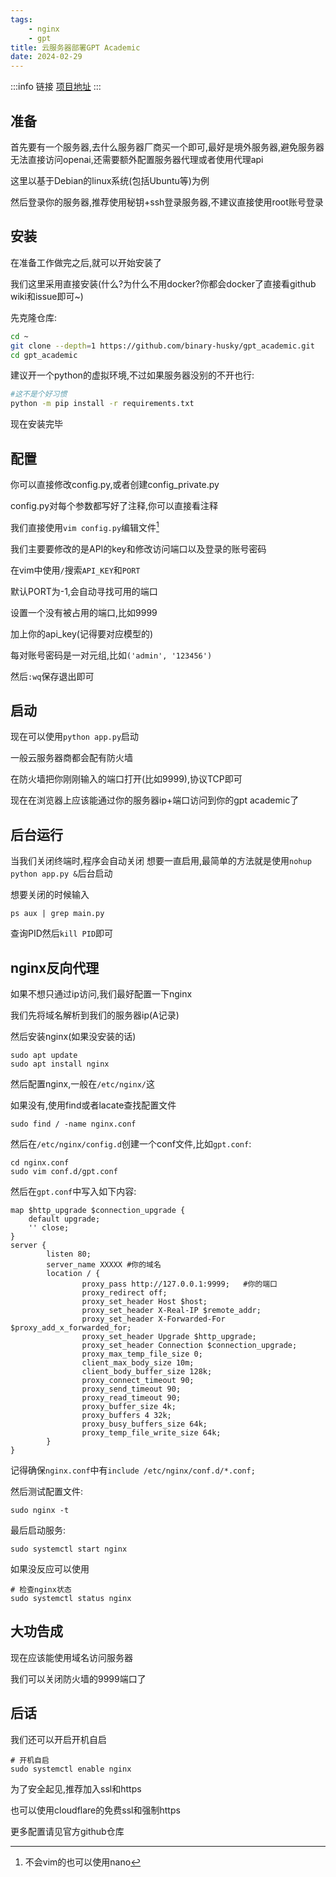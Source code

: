 ```yaml
---
tags:
    - nginx
    - gpt
title: 云服务器部署GPT Academic
date: 2024-02-29
---
```


:::info 链接
[项目地址](https://github.com/binary-husky/gpt_academic)
:::

## 准备
首先要有一个服务器,去什么服务器厂商买一个即可,最好是境外服务器,避免服务器无法直接访问openai,还需要额外配置服务器代理或者使用代理api

这里以基于Debian的linux系统(包括Ubuntu等)为例

然后登录你的服务器,推荐使用秘钥+ssh登录服务器,不建议直接使用root账号登录

## 安装
在准备工作做完之后,就可以开始安装了

我们这里采用直接安装(什么?为什么不用docker?你都会docker了直接看github wiki和issue即可~)

先克隆仓库:

```bash
cd ~
git clone --depth=1 https://github.com/binary-husky/gpt_academic.git
cd gpt_academic
```

建议开一个python的虚拟环境,不过如果服务器没别的不开也行:

```bash
#这不是个好习惯
python -m pip install -r requirements.txt
```

现在安装完毕

## 配置

你可以直接修改config.py,或者创建config_private.py

config.py对每个参数都写好了注释,你可以直接看注释

我们直接使用`vim config.py`编辑文件[^1]

[^1]: 不会vim的也可以使用nano

我们主要要修改的是API的key和修改访问端口以及登录的账号密码

在vim中使用`/`搜索`API_KEY`和`PORT`

默认PORT为-1,会自动寻找可用的端口

设置一个没有被占用的端口,比如9999

加上你的api_key(记得要对应模型的)

每对账号密码是一对元组,比如`('admin', '123456')`

然后`:wq`保存退出即可

## 启动

现在可以使用`python app.py`启动

一般云服务器商都会配有防火墙

在防火墙把你刚刚输入的端口打开(比如9999),协议TCP即可

现在在浏览器上应该能通过你的服务器ip+端口访问到你的gpt academic了

## 后台运行

当我们关闭终端时,程序会自动关闭
想要一直启用,最简单的方法就是使用`nohup python app.py &`后台启动

想要关闭的时候输入

```shell
ps aux | grep main.py
```
查询PID然后`kill PID`即可

## nginx反向代理

如果不想只通过ip访问,我们最好配置一下nginx

我们先将域名解析到我们的服务器ip(A记录)

然后安装nginx(如果没安装的话)

```shell
sudo apt update
sudo apt install nginx
```
然后配置nginx,一般在`/etc/nginx/`这

如果没有,使用find或者lacate查找配置文件
```shell
sudo find / -name nginx.conf
```

然后在`/etc/nginx/config.d`创建一个conf文件,比如`gpt.conf`:

```shell
cd nginx.conf
sudo vim conf.d/gpt.conf
```

然后在`gpt.conf`中写入如下内容:
```nginx
map $http_upgrade $connection_upgrade {
    default upgrade;
    '' close;
}
server {
        listen 80;
        server_name XXXXX #你的域名
        location / {
                proxy_pass http://127.0.0.1:9999;   #你的端口
                proxy_redirect off;
                proxy_set_header Host $host;
                proxy_set_header X-Real-IP $remote_addr;
                proxy_set_header X-Forwarded-For $proxy_add_x_forwarded_for;
                proxy_set_header Upgrade $http_upgrade; 
                proxy_set_header Connection $connection_upgrade;                
                proxy_max_temp_file_size 0;
                client_max_body_size 10m;
                client_body_buffer_size 128k;
                proxy_connect_timeout 90;
                proxy_send_timeout 90;
                proxy_read_timeout 90;
                proxy_buffer_size 4k;
                proxy_buffers 4 32k;
                proxy_busy_buffers_size 64k;
                proxy_temp_file_write_size 64k;
        }
}
```

记得确保`nginx.conf`中有`include /etc/nginx/conf.d/*.conf;`

然后测试配置文件:
```shell
sudo nginx -t
```

最后启动服务:

```shell
sudo systemctl start nginx
```

如果没反应可以使用
```shell
# 检查nginx状态
sudo systemctl status nginx
```

## 大功告成
现在应该能使用域名访问服务器

我们可以关闭防火墙的9999端口了

## 后话

我们还可以开启开机自启
```shell
# 开机自启
sudo systemctl enable nginx 
```

为了安全起见,推荐加入ssl和https

也可以使用cloudflare的免费ssl和强制https

更多配置请见官方github仓库

















